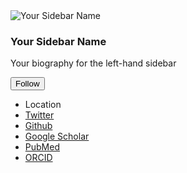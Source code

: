 <!-- # Points

## For all of the tasks that you complete can accumulate points and redeem them for special prizes!

### Total Points:

2,000


### Prize Options:
Raspberry pi- 10,000 points -->

<div class="author__avatar"> <img src="https://academicpages.github.io/images/profile.png" class="author__avatar" alt="Your Sidebar Name"></div><div class="author__content"><h3 class="author__name">Your Sidebar Name</h3><p class="author__bio">Your biography for the left-hand sidebar</p></div><div class="author__urls-wrapper"> <button class="btn btn--inverse">Follow</button><ul class="author__urls social-icons"><li><i class="fa fa-fw fa-map-marker" aria-hidden="true"></i> Location</li><li><a href="https://twitter.com/replacethistwitterhandle"><i class="fab fa-fw fa-twitter-square" aria-hidden="true"></i> Twitter</a></li><li><a href="https://github.com/academicpages"><i class="fab fa-fw fa-github" aria-hidden="true"></i> Github</a></li><li><a href="http://yourfullgooglescholarurl.com"><i class="fas fa-fw fa-graduation-cap"></i> Google Scholar</a></li><li><a href="https://www.ncbi.nlm.nih.gov/pubmed/?term=john+snow"><i class="ai ai-pubmed-square ai-fw"></i> PubMed</a></li><li><a href="http://orcid.org/yourorcidurl"><i class="ai ai-orcid-square ai-fw"></i> ORCID</a></li></ul></div></div></div><div class="archive">
